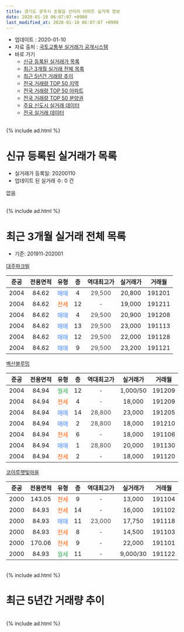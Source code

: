 ```yaml
---
title: 경기도 광주시 초월읍 산이리 아파트 실거래 정보
date: 2020-01-10 06:07:07 +0900
last_modified_at: 2020-01-10 06:07:07 +0900
---
```


* 업데이트 : 2020-01-10
* 자료 출처 : [국토교통부 실거래가 공개시스템](http://rt.molit.go.kr)
* 바로 가기
    * [신규 등록된 실거래가 목록](#신규-등록된-실거래가-목록)
    * [최근 3개월 실거래 전체 목록](#최근-3개월-실거래-전체-목록)
    * [최근 5년간 거래량 추이](#최근-5년간-거래량-추이)
    * [전국 거래량 TOP 50 지역](https://inasie.github.io/apt-trade-info/최근-3개월-전국에서-가장-거래가-많이-발생한-지역)
    * [전국 거래량 TOP 50 아파트](https://inasie.github.io/apt-trade-info/최근-3개월-전국에서-가장-거래가-많이-발생한-아파트)
    * [전국 거래량 TOP 50 분양권](https://inasie.github.io/apt-trade-info/최근-3개월-전국에서-가장-거래가-많이-발생한-분양권)
    * [주요 신도시 실거래 데이터](https://inasie.github.io/apt-trade-info/주요-신도시)
    * [전국 실거래 데이터](https://inasie.github.io/apt-trade-info/전국)
<br>
{% include ad.html %}
<br>

# 신규 등록된 실거래가 목록
* 실거래가 등록일: 20200110
* 업데이트 된 실거래 수: 0 건

없음

<br>
{% include ad.html %}
<br>

# 최근 3개월 실거래 전체 목록
* 기준: 201911-202001


[대주파크빌](https://search.naver.com/search.naver?query=%EA%B2%BD%EA%B8%B0%EB%8F%84+%EA%B4%91%EC%A3%BC%EC%8B%9C+%EC%B4%88%EC%9B%94%EC%9D%8D+%EC%82%B0%EC%9D%B4%EB%A6%AC+%EB%8C%80%EC%A3%BC%ED%8C%8C%ED%81%AC%EB%B9%8C)

|준공|전용면적|유형|층|역대최고가|실거래가|거래월|
|:---:|:---:|:---:|:---:|:---:|:---:|:---:|
|2004|84.62|<span style="color:#4285f3">매매</span>|4|<span style="color:#444444">29,500</span>|20,800|191201|
|2004|84.62|<span style="color:#ff5a00">전세</span>|12|<span style="color:#444444">-</span>|19,000|191211|
|2004|84.62|<span style="color:#4285f3">매매</span>|4|<span style="color:#444444">29,500</span>|20,900|191208|
|2004|84.62|<span style="color:#4285f3">매매</span>|13|<span style="color:#444444">29,500</span>|23,000|191113|
|2004|84.62|<span style="color:#4285f3">매매</span>|12|<span style="color:#444444">29,500</span>|22,000|191128|
|2004|84.62|<span style="color:#4285f3">매매</span>|9|<span style="color:#444444">29,500</span>|23,200|191121|

[벽산블루밍](https://search.naver.com/search.naver?query=%EA%B2%BD%EA%B8%B0%EB%8F%84+%EA%B4%91%EC%A3%BC%EC%8B%9C+%EC%B4%88%EC%9B%94%EC%9D%8D+%EC%82%B0%EC%9D%B4%EB%A6%AC+%EB%B2%BD%EC%82%B0%EB%B8%94%EB%A3%A8%EB%B0%8D)

|준공|전용면적|유형|층|역대최고가|실거래가|거래월|
|:---:|:---:|:---:|:---:|:---:|:---:|:---:|
|2004|84.94|<span style="color:#34a853">월세</span>|12|<span style="color:#444444">-</span>|1,000/50|191209|
|2004|84.94|<span style="color:#ff5a00">전세</span>|4|<span style="color:#444444">-</span>|18,000|191209|
|2004|84.94|<span style="color:#4285f3">매매</span>|14|<span style="color:#444444">28,800</span>|23,000|191205|
|2004|84.94|<span style="color:#4285f3">매매</span>|2|<span style="color:#444444">28,800</span>|18,000|191210|
|2004|84.94|<span style="color:#ff5a00">전세</span>|6|<span style="color:#444444">-</span>|18,000|191106|
|2004|84.94|<span style="color:#4285f3">매매</span>|1|<span style="color:#444444">28,800</span>|20,000|191130|
|2004|84.94|<span style="color:#ff5a00">전세</span>|2|<span style="color:#444444">-</span>|18,000|191120|

[코아루햇빛마을](https://search.naver.com/search.naver?query=%EA%B2%BD%EA%B8%B0%EB%8F%84+%EA%B4%91%EC%A3%BC%EC%8B%9C+%EC%B4%88%EC%9B%94%EC%9D%8D+%EC%82%B0%EC%9D%B4%EB%A6%AC+%EC%BD%94%EC%95%84%EB%A3%A8%ED%96%87%EB%B9%9B%EB%A7%88%EC%9D%84)

|준공|전용면적|유형|층|역대최고가|실거래가|거래월|
|:---:|:---:|:---:|:---:|:---:|:---:|:---:|
|2000|143.05|<span style="color:#ff5a00">전세</span>|9|<span style="color:#444444">-</span>|13,000|191104|
|2000|84.93|<span style="color:#ff5a00">전세</span>|14|<span style="color:#444444">-</span>|16,000|191102|
|2000|84.93|<span style="color:#4285f3">매매</span>|11|<span style="color:#444444">23,000</span>|17,750|191118|
|2000|84.93|<span style="color:#ff5a00">전세</span>|8|<span style="color:#444444">-</span>|14,500|191103|
|2000|170.06|<span style="color:#ff5a00">전세</span>|9|<span style="color:#444444">-</span>|22,000|191101|
|2000|84.93|<span style="color:#34a853">월세</span>|11|<span style="color:#444444">-</span>|9,000/30|191122|


<br>
{% include ad.html %}
<br>

# 최근 5년간 거래량 추이


<div style="width:100%;">
    <canvas id="deal_progress" height="200"></canvas>
</div>

<script>
new Chart(document.getElementById("deal_progress"), {
    type: 'line',
    data: {
        labels: ['201501','201502','201503','201504','201505','201506','201507','201508','201509','201510','201511','201512','201601','201602','201603','201604','201605','201606','201607','201608','201609','201610','201611','201612','201701','201702','201703','201704','201705','201706','201707','201708','201709','201710','201711','201712','201801','201802','201803','201804','201805','201806','201807','201808','201809','201810','201811','201812','201901','201902','201903','201904','201905','201906','201907','201908','201909','201910','201911','201912','202001'],
        datasets: [{
            label: '매매',
            pointRadius: 1,
            data: [11, 5, 29, 10, 9, 11, 15, 11, 13, 11, 6, 4, 10, 9, 6, 7, 3, 5, 8, 10, 4, 9, 5, 3, 3, 2, 5, 6, 8, 6, 7, 13, 7, 2, 3, 4, 2, 8, 15, 6, 6, 3, 4, 8, 5, 5, 1, 4, 4, 5, 4, 5, 4, 5, 5, 10, 6, 9, 5, 4, 0],
            borderColor: "rgba(255, 201, 14, 1)",
            backgroundColor: "rgba(255, 201, 14, 0.5)",
            fill: false,
            lineTension: 0
        },{
            label: '전월세',
            pointRadius: 1,
            data: [12, 11, 17, 13, 9, 8, 6, 10, 8, 8, 15, 7, 2, 7, 14, 13, 8, 10, 6, 8, 9, 11, 7, 8, 3, 8, 11, 11, 13, 9, 4, 10, 10, 10, 7, 5, 6, 6, 7, 8, 6, 8, 14, 7, 7, 7, 3, 4, 4, 4, 7, 6, 9, 4, 3, 6, 8, 8, 7, 3, 0],
            borderColor: "rgba(0, 141, 185, 1)",
            backgroundColor: "rgba(0, 141, 185, 0.5)",
            fill: false,
            lineTension: 0
        }
        ]
    },
    options: {
        responsive: true,
        title: {
            display: false
        },
        tooltips: {
            mode: 'index',
            intersect: false
        },
        hover: {
            mode: 'nearest',
            intersect: true
        },
        scales: {
            xAxes: [{
                display: true,
                scaleLabel: {
                    display: true,
                    labelString: '년/월'
                }
            }],
            yAxes: [{
                display: true,
                ticks: {
                    suggestedMin: 0,
                },
                scaleLabel: {
                    display: true,
                    labelString: '실거래 수'
                }
            }]
        }
    }
});

</script>


<br>
{% include ad.html %}
<br>


